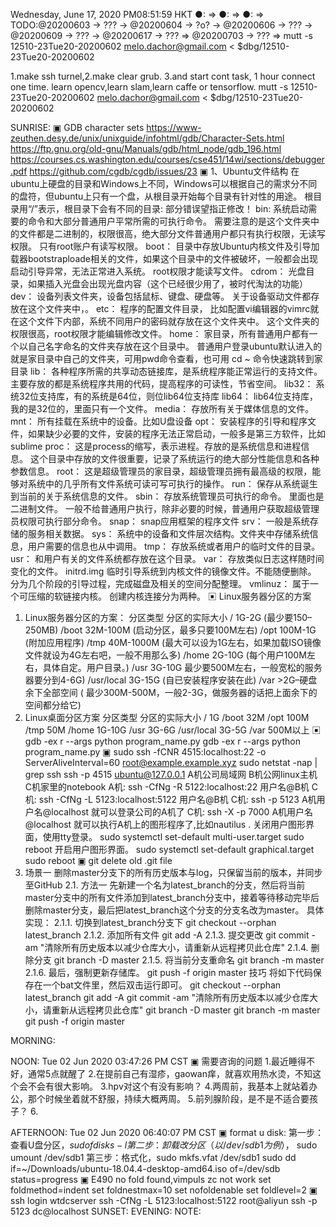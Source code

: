 Wednesday, June 17, 2020 PM08:51:59 HKT
●: ⇒ 
●: ⇒ 
●: ⇒ 
TODO:@20200603 → ??? → @20200604 → ?o? → @20200606 → ??? → @20200609 → ??? → @20200617 → ??? ⇒ @20200703 → ??? ⇒ 
mutt -s 12510-23Tue20-20200602 melo.dachor@gmail.com < $dbg/12510-23Tue20-20200602

1.make ssh turnel,2.make clear grub. 3.and start cont task, 1 hour connect one time.
learn opencv,learn slam,learn caffe or tensorflow.
mutt -s 12510-23Tue20-20200602 melo.dachor@gmail.com < $dbg/12510-23Tue20-20200602

SUNRISE:
▣ GDB character sets
https://www-zeuthen.desy.de/unix/unixguide/infohtml/gdb/Character-Sets.html
https://ftp.gnu.org/old-gnu/Manuals/gdb/html_node/gdb_196.html
https://courses.cs.washington.edu/courses/cse451/14wi/sections/debugger.pdf
https://github.com/cgdb/cgdb/issues/23
▣ 1、Ubuntu文件结构
在ubuntu上硬盘的目录和Windows上不同，Windows可以根据自己的需求分不同的盘符，但ubuntu上只有一个盘，从根目录开始每个目录有针对性的用途。
根目录用“/”表示，根目录下会有不同的目录:
部分错误望指正修改！
bin:
系统启动需要的命令和大部分普通用户平常所需的可执行命令。
需要注意的是这个文件夹中的文件都是二进制的，权限很高，绝大部分文件普通用户都只有执行权限，无读写权限。
只有root账户有读写权限。
boot：
目录中存放Ubuntu内核文件及引导加载器bootstraploade相关的文件，如果这个目录中的文件被破坏，一般都会出现启动引导异常，无法正常进入系统。
root权限才能读写文件。
cdrom：
光盘目录，如果插入光盘会出现光盘内容（这个已经很少用了，被时代淘汰的功能）
dev：
设备列表文件夹，设备包括鼠标、键盘、硬盘等。
关于设备驱动文件都存放在这个文件夹中，。
etc：
程序的配置文件目录，
比如配置vi编辑器的vimrc就在这个文件下内部，系统不同用户的密码就存放在这个文件夹中。
这个文件夹的权限很高，root权限才能编辑修改文件。
home：
家目录，所有普通用户都有一个以自己名字命名的文件夹存放在这个目录中。
普通用户登录ubuntu默认进入的就是家目录中自己的文件夹，可用pwd命令查看，也可用 cd ~ 命令快速跳转到家目录
lib：
各种程序所需的共享动态链接库，是系统程序能正常运行的支持文件。　　
主要存放的都是系统程序共用的代码，提高程序的可读性，节省空间。
lib32：
系统32位支持库，有的系统是64位，则位lib64位支持库
lib64：
lib64位支持库，我的是32位的，里面只有一个文件。
media：
存放所有关于媒体信息的文件。
mnt：
所有挂载在系统中的设备。比如U盘设备
opt：
安装程序的引导和程序文件，如果缺少必要的文件，安装的程序无法正常启动，一般多是第三方软件，比如sublime
proc：
这是process的缩写，表示进程。存放的是系统信息和进程信息。
这个目录中存放的文件很重要，记录了系统运行的绝大部分性能信息和各种参数信息。
root：
这是超级管理员的家目录，超级管理员拥有最高级的权限，能够对系统中的几乎所有文件系统可读可写可执行的操作。
run：
保存从系统诞生到当前的关于系统信息的文件。
sbin：
存放系统管理员可执行的命令。
里面也是二进制文件。
一般不给普通用户执行，除非必要的时候，普通用户获取超级管理员权限可执行部分命令。
snap：
snap应用框架的程序文件
srv：
一般是系统存储的服务相关数据。
sys：
系统中的设备和文件层次结构。文件夹中存储系统信息，用户需要的信息也从中调用。
tmp：
存放系统或者用户的临时文件的目录。
usr：
和用户有关的文件系统都存放在这个目录。
var：
存放类似日志这样随时间变化的文件。
initrd.img
临时引导系统到内核文件的镜像文件。不能随便删除。
分为几个阶段的引导过程，完成磁盘及相关的空间分配整理。
vmlinuz：
属于一个可压缩的软链接内核。
创建内核连接分为两种。
▣ Linux服务器分区的方案
1. Linux服务器分区的方案：
分区类型     分区的实际大小
/           1G-2G (最少要150–250MB)
/boot       32M-100M (启动分区，最多只要100M左右)
/opt        100M-1G (附加应用程序)
/tmp        40M-1000M (最大可以设为1G左右，如果加载ISO镜像文件就设为4G左右吧，一般不用那么多)
/home       2G-10G (每个用户100M左右，具体自定。用户目录。)
/usr        3G-10G 最少要500M左右，一般宽松的服务器要分到4-6G)
/usr/local  3G-15G (自已安装程序安装在此)
/var        >2G–硬盘余下全部空间 ( 最少300M-500M，一般2-3G，做服务器的话把上面余下的空间都分给它)
2. Linux桌面分区方案
分区类型     分区的实际大小
/           1G
/boot       32M
/opt        100M
/tmp        50M
/home       1G-10G
/usr        3G-6G
/usr/local  3G-5G
/var        500M以上
▣ gdb -ex r --args python program_name.py <arguments>
gdb -ex r --args python program_name.py <arguments>
▣ sudo ssh -fCNR 4515:localhost:22 -o ServerAliveInterval=60 root@example.example.xyz
sudo netstat -nap | grep ssh
ssh -p 4515 ubuntu@127.0.0.1
A机公司局域网
B机公网linux主机
C机家里的notebook
A机:
ssh -CfNg -R 5122:localhost:22     用户名@B机
C机:
ssh -CfNg -L 5123:localhost:5122   用户名@B机
C机:
ssh -p 5123 A机用户名@localhost    就可以登录公司的A机了
C机:
ssh -X -p 7000 A机用户名@localhost 就可以执行A机上的图形程序了,比如nautilus .
关闭用户图形界面，使用tty登录。
sudo systemctl set-default multi-user.target
sudo reboot
开启用户图形界面。
sudo systemctl set-default graphical.target
sudo reboot
▣ git delete old .git file
2. 场景一
删除master分支下的所有历史版本与log，只保留当前的版本，并同步至GitHub
2.1. 方法一
先新建一个名为latest_branch的分支，然后将当前master分支中的所有文件添加到latest_branch分支中，接着等待移动完毕后删除master分支，最后把latest_branch这个分支的分支名改为master。
具体实现：
2.1.1. 切换到latest_branch分支下
git checkout --orphan latest_branch
2.1.2. 添加所有文件
git add -A
2.1.3. 提交更改
git commit -am "清除所有历史版本以减少仓库大小，请重新从远程拷贝此仓库"
2.1.4. 删除分支
git branch -D master
2.1.5. 将当前分支重命名
git branch -m master
2.1.6. 最后，强制更新存储库。
git push -f origin master
技巧
将如下代码保存在一个bat文件里，然后双击运行即可。
git checkout --orphan latest_branch
git add -A
git commit -am "清除所有历史版本以减少仓库大小，请重新从远程拷贝此仓库"
git branch -D master
git branch -m master
git push -f origin master

MORNING:

NOON:
Tue 02 Jun 2020 03:47:26 PM CST
▣ 需要咨询的问题
    1.最近睡得不好，通常5点就醒了
    2.在提前自己有湿疹，gaowan痒，就喜欢用热水烫，不知这个会不会有很大影响。
    3.hpv对这个有没有影响？
    4.两周前，我基本上就站着办公，那个时候坐着就不舒服，持续大概两周。
    5.前列腺阶段，是不是不适合要孩子？
    6.

AFTERNOON:
Tue 02 Jun 2020 06:40:07 PM CST
▣ format u disk:
第一步：查看U盘分区，$sudo fdisks -l
第二步：卸载改分区（以/dev/sdb1 为例），$ sudo umount /dev/sdb1
第三步：格式化，sudo mkfs.vfat  /dev/sdb1
sudo dd if=~/Downloads/ubuntu-18.04.4-desktop-amd64.iso of=/dev/sdb status=progress
▣ E490 no fold found,vimpuls zc not work
    set foldmethod=indent
    set foldnestmax=10
    set nofoldenable
    set foldlevel=2
▣ ssh login wtdcserver
ssh -CfNg -L 5123:localhost:5122 root@aliyun
ssh -p 5123 dc@localhost
SUNSET:
EVENING:
NOTE:

